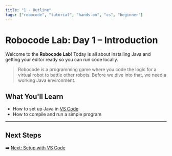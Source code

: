 ```yaml
---
title: "1 - Outline"
tags: ["robocode", "tutorial", "hands-on", "cs", "beginner"]
---
```

# Robocode Lab: Day 1 – Introduction

Welcome to the **Robocode Lab**! Today is all about installing Java and getting your editor ready so you can run code locally.

> Robocode is a programming game where you code the logic for a virtual robot to battle other robots. Before we dive into that, we need a working Java environment.

## What You'll Learn

- How to set up Java in [VS Code](/robocode/Day-1/01_setup_vscode)
- How to compile and run a simple program

---

## Next Steps

➡️ [Next: Setup with VS Code](/robocode/Day-1/01_setup_vscode)
